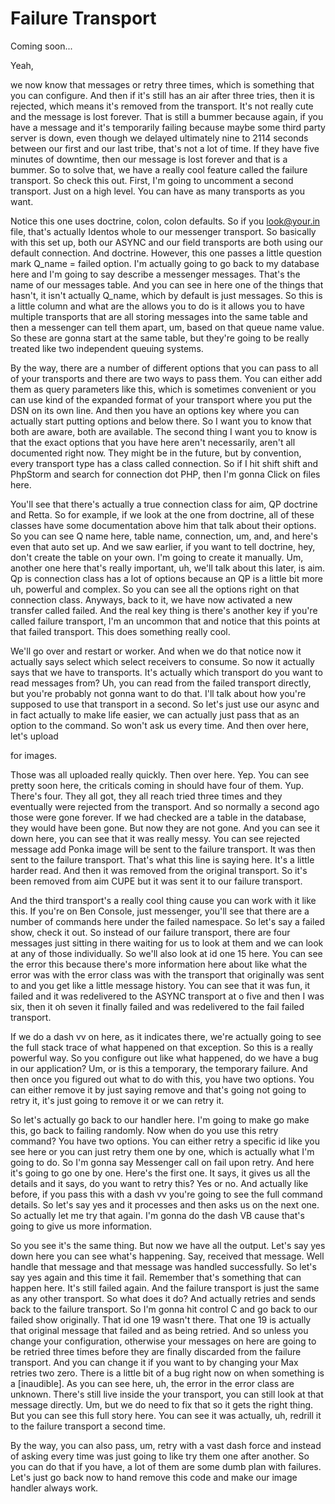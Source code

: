 # Failure Transport

Coming soon...

Yeah,

we now know that messages or retry three times, which is something that you can
configure. And then if it's still has an air after three tries, then it is rejected,
which means it's removed from the transport. It's not really cute and the message is
lost forever. That is still a bummer because again, if you have a message and it's
temporarily failing because maybe some third party server is down, even though we
delayed ultimately nine to 2114 seconds between our first and our last tribe, that's
not a lot of time. If they have five minutes of downtime, then our message is lost
forever and that is a bummer. So to solve that, we have a really cool feature called
the failure transport. So check this out. First, I'm going to uncomment a second
transport. Just on a high level. You can have as many transports as you want.

Notice this one uses doctrine, colon, colon defaults. So if you look@your.in file,
that's actually Identos whole to our messenger transport. So basically with this set
up, both our ASYNC and our field transports are both using our default connection.
And doctrine. However, this one passes a little question mark Q_name = failed option.
I'm actually going to go back to my database here and I'm going to say describe a
messenger messages. That's the name of our messages table. And you can see in here
one of the things that hasn't, it isn't actually Q_name, which by default is just
messages. So this is a little column and what are the allows you to do is it allows
you to have multiple transports that are all storing messages into the same table and
then a messenger can tell them apart, um, based on that queue name value. So these
are gonna start at the same table, but they're going to be really treated like two
independent queuing systems.

By the way, there are a number of different options that you can pass to all of your
transports and there are two ways to pass them. You can either add them as query
parameters like this, which is sometimes convenient or you can use kind of the
expanded format of your transport where you put the DSN on its own line. And then you
have an options key where you can actually start putting options and below there. So
I want you to know that both are aware, both are available. The second thing I want
you to know is that the exact options that you have here aren't necessarily, aren't
all documented right now. They might be in the future, but by convention, every
transport type has a class called connection. So if I hit shift shift and PhpStorm
and search for connection dot PHP, then I'm gonna Click on files here.

You'll see that there's actually a true connection class for aim, QP doctrine and
Retta. So for example, if we look at the one from doctrine, all of these classes have
some documentation above him that talk about their options. So you can see Q name
here, table name, connection, um, and, and here's even that auto set up. And we saw
earlier, if you want to tell doctrine, hey, don't create the table on your own. I'm
going to create it manually. Um, another one here that's really important, uh, we'll
talk about this later, is aim. Qp is connection class has a lot of options because an
QP is a little bit more uh, powerful and complex. So you can see all the options
right on that connection class. Anyways, back to it, we have now activated a new
transfer called failed. And the real key thing is there's another key if you're
called failure transport, I'm an uncommon that and notice that this points at that
failed transport. This does something really cool.

We'll go over and restart or worker. And when we do that notice now it actually says
select which select receivers to consume. So now it actually says that we have to
transports. It's actually which transport do you want to read messages from? Uh, you
can read from the failed transport directly, but you're probably not gonna want to do
that. I'll talk about how you're supposed to use that transport in a second. So let's
just use our async and in fact actually to make life easier, we can actually just
pass that as an option to the command. So won't ask us every time. And then over
here, let's upload

for images.

Those was all uploaded really quickly. Then over here. Yep. You can see pretty soon
here, the criticals coming in should have four of them. Yup. There's four. They all
got, they all reach tried three times and they eventually were rejected from the
transport. And so normally a second ago those were gone forever. If we had checked
are a table in the database, they would have been gone. But now they are not gone.
And you can see it down here, you can see that it was really messy. You can see
rejected message add Ponka image will be sent to the failure transport. It was then
sent to the failure transport. That's what this line is saying here. It's a little
harder read. And then it was removed from the original transport. So it's been
removed from aim CUPE but it was sent it to our failure transport.

And the third transport's a really cool thing cause you can work with it like this.
If you're on Ben Console, just messenger, you'll see that there are a number of
commands here under the failed namespace. So let's say a failed show, check it out.
So instead of our failure transport, there are four messages just sitting in there
waiting for us to look at them and we can look at any of those individually. So we'll
also look at id one 15 here. You can see the error this because there's more
information here about like what the error was with the error class was with the
transport that originally was sent to and you get like a little message history. You
can see that it was fun, it failed and it was redelivered to the ASYNC transport at o
five and then I was six, then it oh seven it finally failed and was redelivered to
the fail failed transport.

If we do a dash vv on here, as it indicates there, we're actually going to see the
full stack trace of what happened on that exception. So this is a really powerful
way. So you configure out like what happened, do we have a bug in our application?
Um, or is this a temporary, the temporary failure. And then once you figured out what
to do with this, you have two options. You can either remove it by just saying remove
and that's going not going to retry it, it's just going to remove it or we can retry
it.

So let's actually go back to our handler here. I'm going to make go make this, go
back to failing randomly. Now when do you use this retry command? You have two
options. You can either retry a specific id like you see here or you can just retry
them one by one, which is actually what I'm going to do. So I'm gonna say Messenger
call on fail upon retry. And here it's going to go one by one. Here's the first one.
It says, it gives us all the details and it says, do you want to retry this? Yes or
no. And actually like before, if you pass this with a dash vv you're going to see the
full command details. So let's say yes and it processes and then asks us on the next
one. So actually let me try that again. I'm gonna do the dash VB cause that's going
to give us more information.

So you see it's the same thing. But now we have all the output. Let's say yes down
here you can see what's happening. Say, received that message. Well handle that
message and that message was handled successfully. So let's say yes again and this
time it fail. Remember that's something that can happen here. It's still failed
again. And the failure transport is just the same as any other transport. So what
does it do? And actually retries and sends back to the failure transport. So I'm
gonna hit control C and go back to our failed show originally. That id one 19 wasn't
there. That one 19 is actually that original message that failed and as being
retried. And so unless you change your configuration, otherwise your messages on here
are going to be retried three times before they are finally discarded from the
failure transport. And you can change it if you want to by changing your Max retries
two zero. There is a little bit of a bug right now on when something is a
[inaudible]. As you can see here, uh, the error in the error class are unknown.
There's still live inside the your transport, you can still look at that message
directly. Um, but we do need to fix that so it gets the right thing. But you can see
this full story here. You can see it was actually, uh, redrill it to the failure
transport a second time.

By the way, you can also pass, um, retry with a vast dash force and instead of asking
every time was just going to like try them one after another. So you can do that if
you have, a lot of them are some dumb plan with failures. Let's just go back now to
hand remove this code and make our image handler always work.